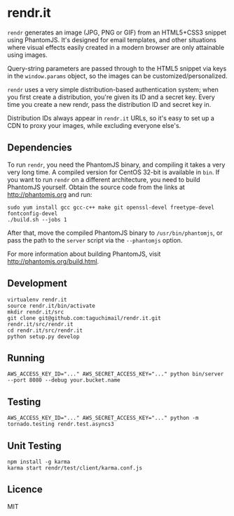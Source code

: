 rendr.it
========

`rendr` generates an image (JPG, PNG or GIF) from an HTML5+CSS3 snippet using
PhantomJS. It's designed for email templates, and other situations where
visual effects easily created in a modern browser are only attainable using
images.

Query-string parameters are passed through to the HTML5 snippet via keys in
the `window.params` object, so the images can be customized/personalized.

`rendr` uses a very simple distribution-based authentication system; when you
first create a distribution, you're given its ID and a secret key. Every time
you create a new rendr, pass the distribution ID and secret key in.

Distribution IDs always appear in `rendr.it` URLs, so it's easy to set up a
CDN to proxy your images, while excluding everyone else's.


Dependencies
------------

To run `rendr`, you need the PhantomJS binary, and compiling it takes a very
very long time. A compiled version for CentOS 32-bit is available in `bin`.
If you want to run `rendr` on a different architecture, you need to build
PhantomJS yourself. Obtain the source code from the links at
http://phantomjs.org and run:
```
sudo yum install gcc gcc-c++ make git openssl-devel freetype-devel fontconfig-devel
./build.sh --jobs 1
```
After that, move the compiled PhantomJS binary to `/usr/bin/phantomjs`, or
pass the path to the `server` script via the `--phantomjs` option.

For more information about building PhantomJS, visit
http://phantomjs.org/build.html.


Development
-----------

    virtualenv rendr.it
    source rendr.it/bin/activate
    mkdir rendr.it/src
    git clone git@github.com:taguchimail/rendr.it.git rendr.it/src/rendr.it
    cd rendr.it/src/rendr.it
    python setup.py develop


Running
-------

    AWS_ACCESS_KEY_ID="..." AWS_SECRET_ACCESS_KEY="..." python bin/server --port 8080 --debug your.bucket.name


Testing
-------

    AWS_ACCESS_KEY_ID="..." AWS_SECRET_ACCESS_KEY="..." python -m tornado.testing rendr.test.asyncs3


Unit Testing
------------

    npm install -g karma
    karma start rendr/test/client/karma.conf.js


Licence
-------

MIT
